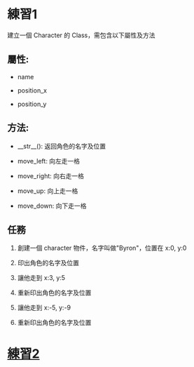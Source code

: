 # 練習1

建立一個 Character 的 Class，需包含以下屬性及方法

## 屬性:

* name

* position_x

* position_y

## 方法:

* \_\_str\_\_(): 返回角色的名字及位置

* move_left: 向左走一格

* move_right: 向右走一格

* move_up: 向上走一格

* move_down: 向下走一格

## 任務

1. 創建一個 character 物件，名字叫做"Byron"，位置在 x:0, y:0

2. 印出角色的名字及位置

3. 讓他走到 x:3, y:5

4. 重新印出角色的名字及位置

5. 讓他走到 x:-5, y:-9

6. 重新印出角色的名字及位置

# [練習2](./02.md)
